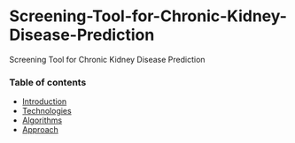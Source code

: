 # Screening-Tool-for-Chronic-Kidney-Disease-Prediction
Screening Tool for Chronic Kidney Disease Prediction

### Table of contents
* [Introduction](#introduction)
* [Technologies](#technologies)
* [Algorithms](#algorithms)
* [Approach](#approach)

